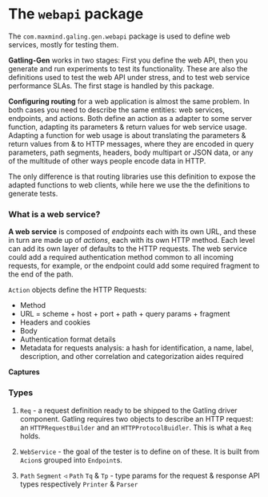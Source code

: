 

# The `webapi` package

The `com.maxmind.galing.gen.webapi` package is used to define web services, mostly for testing them.

**Gatling-Gen** works in two stages: First you define the web API, then you generate and run experiments to test its functionality. These are also the definitions used to test the web API under stress, and to test web service performance SLAs. The first stage is handled by this package.

**Configuring routing** for a web application is almost the same problem. In both cases you need to describe the same entities: web services, endpoints, and actions. Both define an action as a adapter to some server function, adapting its parameters & return values for web service usage. Adapting a function for web usage is about translating the parameters & return values from & to HTTP messages, where they are encoded in query parameters, path segments, headers, body multipart or JSON data, or any of the multitude of other ways people encode data in HTTP.

The only difference is that routing libraries use this definition to expose the adapted functions to web clients, while here we use the the definitions to generate tests.

### What is a web service?

**A web service** is composed of _endpoints_ each with its own URL, and these in turn are made up of _actions_, each with its own HTTP method. Each level can add its own layer of defaults to the HTTP requests. The web service could add a required authentication method common to all incoming requests, for example, or the endpoint could add some required fragment to the end of the path.

`Action` objects define the HTTP Requests:

* Method
* URL = scheme + host + port + path + query params + fragment
* Headers and cookies
* Body
* Authentication format details
* Metadata for requests analysis: a hash for identification, a name, label, description, and other correlation and categorization aides required

**Captures**

### Types

1. `Req` - a request definition ready to be shipped to the Gatling driver component. Gatling requires two objects to describe an HTTP request: an `HTTPRequestBuilder` and an `HTTPProtocolBuidler`. This is what a `Req` holds.
1. `WebService` - the goal of the tester is to define on of these. It is built from `Acion`s grouped into `Endpoint`s.


1. `Path` `Segment` ◃ `Path` `Tq` & `Tp` - type params for the request & response API types respectively `Printer` & `Parser`

